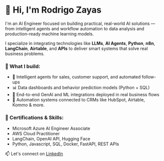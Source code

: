 # 👋 Hi, I'm Rodrigo Zayas

I'm an AI Engineer focused on building practical, real-world AI solutions — from intelligent agents and workflow automation to data analysis and production-ready machine learning models.

I specialize in integrating technologies like **LLMs**, **AI Agents**, **Python**, **n8n**, **LangChain**, **Airtable**, and **APIs** to deliver smart systems that solve real business problems.

### 💼 What I build:
- 🤖 Intelligent agents for sales, customer support, and automated follow-ups
- 📊 Data dashboards and behavior prediction models (Python + SQL)
- 🧠 End-to-end GenAI and ML integrations deployed in real business flows
- 🔗 Automation systems connected to CRMs like HubSpot, Airtable, Kommo & more.

### 🚀 Certifications & Skills:
- Microsoft Azure AI Engineer Associate 
- AWS Cloud Practitioner 
- LangChain, OpenAI API, Hugging Face
- Python, Javascript, SQL, Docker, FastAPI, REST APIs
 
📫 Let's connect on [LinkedIn](https://www.linkedin.com/in/rodrigo-zayas-03a0a9299/)

